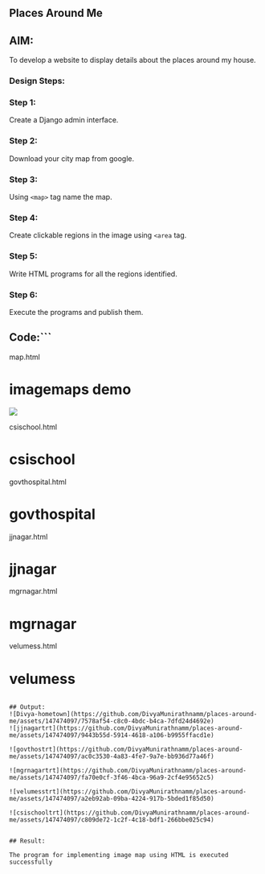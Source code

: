 ## Places Around Me
## AIM:
 To develop a website to display details about the places around my house.

### Design Steps:

### Step 1:
Create a Django admin interface.
### Step 2:
Download your city map from google.
### Step 3:
Using ```<map>``` tag name the map.
### Step 4:
Create clickable regions in the image using ```<area``` tag.
### Step 5:
Write HTML programs for all the regions identified.
### Step 6:
Execute the programs and publish them.
## Code:```
map.html
 <!DOCTYPE html>
<html>
    <head>
        <title>
            imagemaps demo
        </title>
    </head>
    <body>
        <h1>imagemaps demo</h1>
        <img src="Divya-hometown.jpg" usemap="#image_map">
<map name="image_map">
  <area alt="csischool" title="csischool" href="csischool.html" coords="597,288,714,324" shape="rect">
  <area alt="jjnagar" title="jjnagar" href="jjnagar.html" coords="508,287,70" shape="circle">
  <area alt="mgrnagar" title="mgrnagar" href="mgrnagar.html" coords="589,418,687,474" shape="rect">
  <area alt="velumess" title="velumess" href="velumess.html" coords="384,346,107" shape="circle">
  <area alt="govthospital" title="govthospital" href="govthospital.html" coords="603,6,97" shape="circle"> 
</map>
    </body>
</html>

csischool.html
<!DOCTYPE html>
<html>
    <head>
        <title>csischool</title>
    </head>
    <body>
        <h1>csischool</h1>
    </body>
</html>

govthospital.html

<!DOCTYPE html>
<html>
    <head>
        <title>govthospital</title>
    </head>
    <body>
        <h1>govthospital</h1>
    </body>
</html>

jjnagar.html

<!DOCTYPE html>
<html>
    <head>
        <title>jjnagar</title>
    </head>
    <body>
        <h1>jjnagar</h1>
    </body>
</html>

mgrnagar.html

<!DOCTYPE html>
<html>
    <head>
        <title>mgrnagar</title>
    </head>
    <body>
        <h1>mgrnagar</h1>
    </body>
</html>

velumess.html

<!DOCTYPE html>
<html>
    <head>
        <title>velumess</title>
    </head>
    <body>
        <h1>velumess</h1>
    </body>
</html>

```

## Output:
![Divya-hometown](https://github.com/DivyaMunirathnamm/places-around-me/assets/147474097/7578af54-c8c0-4bdc-b4ca-7dfd24d4692e)
![jjnagartrt](https://github.com/DivyaMunirathnamm/places-around-me/assets/147474097/9443b55d-5914-4618-a106-b9955ffacd1e)

![govthostrt](https://github.com/DivyaMunirathnamm/places-around-me/assets/147474097/ac0c3530-4a83-4fe7-9a7e-bb936d77a46f)

![mgrnagartrt](https://github.com/DivyaMunirathnamm/places-around-me/assets/147474097/fa70e0cf-3f46-4bca-96a9-2cf4e95652c5)

![velumesstrt](https://github.com/DivyaMunirathnamm/places-around-me/assets/147474097/a2eb92ab-09ba-4224-917b-5bded1f85d50)

![csischooltrt](https://github.com/DivyaMunirathnamm/places-around-me/assets/147474097/c809de72-1c2f-4c18-bdf1-266bbe025c94)


## Result:

The program for implementing image map using HTML is executed successfully
